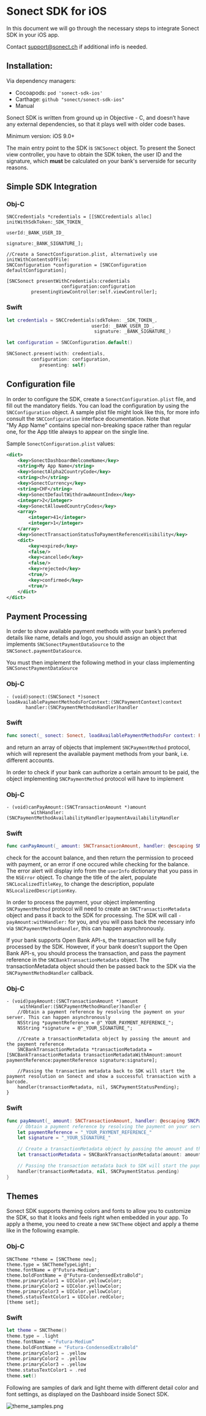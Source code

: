 # Sonect SDK for iOS

In this document we will go through the necessary steps to integrate
Sonect SDK in your iOS app. 

Contact support@sonect.ch if additional info is needed.

## Installation: 

Via dependency managers:
- Cocoapods: `pod 'sonect-sdk-ios'`
- Carthage: `github "sonect/sonect-sdk-ios"`
- Manual

Sonect SDK is written from ground up in Objective - C, and doesn’t have any external dependencies, so that it plays well with older code bases. 

Minimum version: iOS 9.0+ 

The main entry point to the SDK is `SNCSonect` object. To present the Sonect view controller, you have to obtain the SDK token, the user ID and the signature, which **must** be calculated on your bank's serverside for security reasons.  

## Simple SDK Integration 

### Obj-C
```objc
SNCCredentials *credentials = [[SNCCredentials alloc] initWithSdkToken:_SDK_TOKEN_
                                                                userId:_BANK_USER_ID_
                                                             signature:_BANK_SIGNATURE_];

//Create a SonectConfiguration.plist, alternatively use initWithContentsOfFile:
SNCConfiguration *configuration = [SNCConfiguration defaultConfiguration];

[SNCSonect presentWithCredentials:credentials
                    configuration:configuration
         presentingViewController:self.viewController];
```
### Swift
```swift
let credentials = SNCCredentials(sdkToken: _SDK_TOKEN_,
                 	           userId: _BANK_USER_ID_,
                                signature: _BANK_SIGNATURE_)

let configuration = SNCConfiguration.default()

SNCSonect.present(with: credentials,
         configuration: configuration,
            presenting: self)
```

## Configuration file

In order to configure the SDK, create a `SonectConfiguration.plist` file, and fill out the mandatory fields. You can load the configuration by using the `SNCConfiguration` object. A sample plist file might look like this, for more info consult the `SNCConfiguration` interface documentation. 
Note that "My App Name" contains special non-breaking space rather than regular one, for the App title always to appear on the single line.

Sample `SonectConfiguration.plist` values: 
```xml
<dict>
	<key>SonectDashboardWelcomeName</key>
	<string>My App Name</string>
	<key>SonectAlpha2CountryCode</key>
	<string>ch</string>
	<key>SonectCurrency</key>
	<string>CHF</string>
	<key>SonectDefaultWithdrawAmountIndex</key>
	<integer>2</integer>
	<key>SonectAllowedCountryCodes</key>
	<array>
		<integer>41</integer>
		<integer>1</integer>
	</array>
	<key>SonectTransactionStatusToPaymentReferenceVisibility</key>
	<dict>
		<key>expired</key>
		<false/>
		<key>cancelled</key>
		<false/>
		<key>rejected</key>
		<true/>
		<key>confirmed</key>
		<true/>
	</dict>
</dict>
```

## Payment Processing

In order to show available payment methods with your bank’s preferred details like name, details and logo, you should assign an object that implements `SNCSonectPaymentDataSource` to the `SNCSonect.paymentDataSource`. 

You must then implement the following method in your class implementing `SNCSonectPaymentDataSource`
### Obj-C
```objc
- (void)sonect:(SNCSonect *)sonect loadAvailablePaymentMethodsForContext:(SNCPaymentContext)context 
       handler:(SNCPaymentMethodsHandler)handler
```
### Swift
```swift
func sonect(_ sonect: Sonect, loadAvailablePaymentMethodsFor context: PaymentContext, handler: @escaping PaymentMethodsHandler)
```

and return an array of objects that implement `SNCPaymentMethod` protocol, which will represent the available payment methods from your bank, i.e. different accounts. 

In order to check if your bank can authorize a certain amount to be paid, the object implementing `SNCPaymentMethod` protocol will have to implement 
### Obj-C
```objc
- (void)canPayAmount:(SNCTransactionAmount *)amount 
         withHandler:(SNCPaymentMethodAvailabilityHandler)paymentAvailabilityHandler
``` 
### Swift
```swift
func canPayAmount(_ amount: SNCTransactionAmount, handler: @escaping SNCPaymentMethodAvailabilityHandler)handler
```
check for the account balance, and then return the permission to proceed with payment, or an error if one occured while checking for the balance. The error alert will display info from the `userInfo` dictionary that you pass in the `NSError` object. To change the title of the alert, populate `SNCLocalizedTitleKey`, to change the description, populate `NSLocalizedDescriptionKey`. 

In order to process the payment, your object implementing `SNCPaymentMethod` protocol will need to create an `SNCTransactionMetadata` object and pass it back to the SDK for processing. The SDK will call `-payAmount:withHandler:` for you, and you will pass back the necessary info via `SNCPaymentMethodHandler`, this can happen asynchronously. 

If your bank supports Open Bank API-s, the transaction will be fully processed by the SDK. However, if your bank doesn’t support the Open Bank API-s, you should process the transaction, and pass the payment reference in the `SNCBankTransactionMetadata` object. The transactionMetadata object should then be passed back to the SDK via the `SNCPaymentMethodHandler` callback.
### Obj-C
```objc
- (void)payAmount:(SNCTransactionAmount *)amount 
     withHandler:(SNCPaymentMethodHandler)handler {
    //Obtain a payment reference by resolving the payment on your server. This can happen asynchronously
    NSString *paymentReference = @"_YOUR_PAYMENT_REFERENCE_";
    NSString *signature = @"_YOUR_SIGNATURE_";

    //Create a transactionMetadata object by passing the amount and the payment reference
    SNCBankTransactionMetadata *transactionMetadata = [SNCBankTransactionMetadata transactionMetadataWithAmount:amount paymentReference:paymentReference signature:signature];

    //Passing the transaction metadata back to SDK will start the payment resolution on Sonect and show a successful transaction with a barcode. 
    handler(transactionMetadata, nil, SNCPaymentStatusPending); 
}
```
### Swift
```swift
func payAmount(_ amount: SNCTransactionAmount, handler: @escaping SNCPaymentMethodHandler)  {
    // Obtain a payment reference by resolving the payment on your server. This can happen asynchronously
    let paymentReference = "_YOUR_PAYMENT_REFERENCE_"
    let signature = "_YOUR_SIGNATURE_"

    // Create a transactionMetadata object by passing the amount and the payment reference
    let transactionMetadata = SNCBankTransactionMetadata(amount: amount, paymentReference: paymentReference, signature: signature)

    // Passing the transaction metadata back to SDK will start the payment resolution on Sonect and show a successful transaction with a barcode. 
    handler(transactionMetadata, nil, SNCPaymentStatus.pending)
}
```
## Themes

Sonect SDK supports theming colors and fonts to allow you to customize the SDK, so that it looks and feels right when embedded in your app. To apply a theme, you need to create a new `SNCTheme` object and apply a theme like in the following example. 
### Obj-C
```objc
SNCTheme *theme = [SNCTheme new];
theme.type = SNCThemeTypeLight;
theme.fontName = @"Futura-Medium";
theme.boldFontName = @"Futura-CondensedExtraBold";
theme.primaryColor1 = UIColor.yellowColor;
theme.primaryColor2 = UIColor.yellowColor;
theme.primaryColor3 = UIColor.yellowColor;
theme5.statusTextColor1 = UIColor.redColor;
[theme set];
```
### Swift
```swift
let theme = SNCTheme()
theme.type = .light
theme.fontName = "Futura-Medium”
theme.boldFontName = "Futura-CondensedExtraBold"
theme.primaryColor1 = .yellow
theme.primaryColor2 = .yellow
theme.primaryColor3 = .yellow
theme.statusTextColor1 = .red
theme.set()
```
Following are samples of dark and light theme with different detail color and font settings, as displayed on the Dashboard inside Sonect SDK. 

![theme_samples.png](/theme_samples.png)
